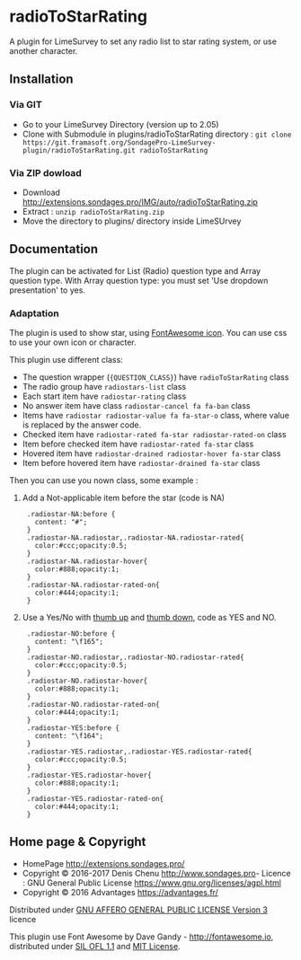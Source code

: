 # radioToStarRating #

A plugin for LimeSurvey to set any radio list to star rating system, or use another character.

## Installation

### Via GIT
- Go to your LimeSurvey Directory (version up to 2.05)
- Clone with Submodule in plugins/radioToStarRating directory : `git clone https://git.framasoft.org/SondagePro-LimeSurvey-plugin/radioToStarRating.git radioToStarRating`

### Via ZIP dowload
- Download <http://extensions.sondages.pro/IMG/auto/radioToStarRating.zip>
- Extract : `unzip radioToStarRating.zip`
- Move the directory to plugins/ directory inside LimeSUrvey

## Documentation

The plugin can be activated for List (Radio) question type and Array question type. With Array question type: you must set 'Use dropdown presentation' to yes.

### Adaptation

The plugin is used to show star, using [FontAwesome icon](http://fontawesome.io/icons/). You can use css to use your own icon or character.

This plugin use different class:
- The question wrapper (`{QUESTION_CLASS}`) have `radioToStarRating` class
- The radio group have `radiostars-list` class
- Each start item have `radiostar-rating` class
- No answer item have class `radiostar-cancel fa fa-ban` class
- Items have `radiostar radiostar-value fa fa-star-o` class, where value is replaced by the answer code.
- Checked item have `radiostar-rated fa-star radiostar-rated-on` class
- Item before checked item have `radiostar-rated fa-star` class
- Hovered item have `radiostar-drained radiostar-hover fa-star` class
- Item before hovered item have `radiostar-drained fa-star` class

Then you can use you nown class, some example :

1. Add a Not-applicable item before the star (code is NA)

        .radiostar-NA:before {
          content: "#";
        }
        .radiostar-NA.radiostar,.radiostar-NA.radiostar-rated{
          color:#ccc;opacity:0.5;
        }
        .radiostar-NA.radiostar-hover{
          color:#888;opacity:1;
        }
        .radiostar-NA.radiostar-rated-on{
          color:#444;opacity:1;
        }
2. Use a Yes/No with [thumb up](http://fontawesome.io/icon/thumbs-up/) and [thumb down](http://fontawesome.io/icon/thumbs-down), code as YES and NO.

        .radiostar-NO:before {
          content: "\f165";
        }
        .radiostar-NO.radiostar,.radiostar-NO.radiostar-rated{
          color:#ccc;opacity:0.5;
        }
        .radiostar-NO.radiostar-hover{
          color:#888;opacity:1;
        }
        .radiostar-NO.radiostar-rated-on{
          color:#444;opacity:1;
        }
        .radiostar-YES:before {
          content: "\f164";
        }
        .radiostar-YES.radiostar,.radiostar-YES.radiostar-rated{
          color:#ccc;opacity:0.5;
        }
        .radiostar-YES.radiostar-hover{
          color:#888;opacity:1;
        }
        .radiostar-YES.radiostar-rated-on{
          color:#444;opacity:1;
        }

## Home page & Copyright
- HomePage <http://extensions.sondages.pro/>
- Copyright © 2016-2017 Denis Chenu <http://www.sondages.pro>- Licence : GNU General Public License <https://www.gnu.org/licenses/agpl.html>
- Copyright © 2016 Advantages <https://advantages.fr/>

Distributed under [GNU AFFERO GENERAL PUBLIC LICENSE Version 3](http://www.gnu.org/licenses/agpl.txt) licence

This plugin use Font Awesome by Dave Gandy - <http://fontawesome.io>, distributed under [SIL OFL 1.1](http://scripts.sil.org/OFL) and [MIT License](http://opensource.org/licenses/mit-license.html).
